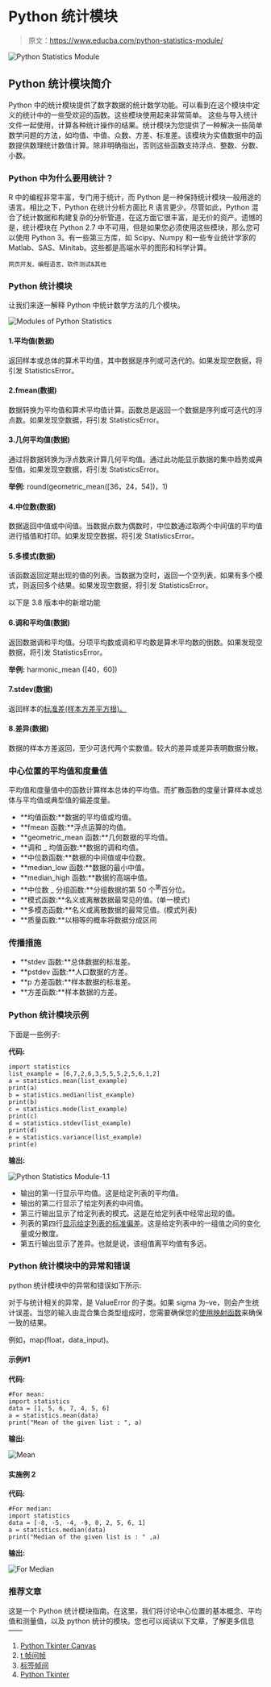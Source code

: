 # Python 统计模块

> 原文：<https://www.educba.com/python-statistics-module/>

![Python Statistics Module ](img/8b5dd9435a90d304225856cf3e8a8183.png)



## Python 统计模块简介

Python 中的统计模块提供了数字数据的统计数学功能。可以看到在这个模块中定义的统计中的一些受欢迎的函数。这些模块使用起来非常简单。
这些与导入统计文件一起使用，计算各种统计操作的结果。统计模块为您提供了一种解决一些简单数学问题的方法，如均值、中值、众数、方差、标准差。该模块为实值数据中的函数提供数理统计数值计算。除非明确指出，否则这些函数支持浮点、整数、分数、小数。

### Python 中为什么要用统计？

R 中的编程非常丰富，专门用于统计，而 Python 是一种保持统计模块一般用途的语言。相比之下，Python 在统计分析方面比 R 语言更少。尽管如此，Python 混合了统计数据和构建复杂的分析管道，在这方面它很丰富，是无价的资产。遗憾的是，统计模块在 Python 2.7 中不可用，但是如果您必须使用这些模块，那么您可以使用 Python 3。有一些第三方库，如 Scipy、Numpy 和一些专业统计学家的 Matlab、SAS、Minitab。这些都是高端水平的图形和科学计算。

<small>网页开发、编程语言、软件测试&其他</small>

### Python 统计模块

让我们来逐一解释 Python 中统计数学方法的几个模块。

![Modules of Python Statistics](img/62c1438b863d4565ccde954373e59b06.png)



#### 1.平均值(数据)

返回样本或总体的算术平均值，其中数据是序列或可迭代的。如果发现空数据，将引发 StatisticsError。

#### 2.fmean(数据)

数据转换为平均值和算术平均值计算。函数总是返回一个数据是序列或可迭代的浮点数。如果发现空数据，将引发 StatisticsError。

#### 3.几何平均值(数据)

通过将数据转换为浮点数来计算几何平均值。通过此功能显示数据的集中趋势或典型值。如果发现空数据，将引发 StatisticsError。

**举例:** round(geometric_mean([36，24，54])，1)

#### 4.中位数(数据)

数据返回中值或中间值。当数据点数为偶数时，中位数通过取两个中间值的平均值进行插值和打印。如果发现空数据，将引发 StatisticsError。

#### 5.多模式(数据)

该函数返回定期出现的值的列表。当数据为空时，返回一个空列表，如果有多个模式，则返回多个结果。如果发现空数据，将引发 StatisticsError。

以下是 3.8 版本中的新增功能

#### 6.调和平均值(数据)

返回数据调和平均值。分项平均数或调和平均数是算术平均数的倒数。如果发现空数据，将引发 StatisticsError。

**举例:** harmonic_mean ([40，60])

#### 7.stdev(数据)

返回样本的[标准差(样本方差平方根)。](https://www.educba.com/standard-deviation-in-r/)

#### 8.差异(数据)

数据的样本方差返回，至少可迭代两个实数值。较大的差异或差异表明数据分散。

### 中心位置的平均值和度量值

平均值和度量值中的函数计算样本总体的平均值。而扩散函数的度量计算样本或总体与平均值或典型值的偏差度量。

*   **均值函数:**数据的平均值或均值。
*   **fmean 函数:**浮点运算的均值。
*   **geometric_mean 函数:**几何数据的平均值。
*   **调和 _ 均值函数:**数据的调和均值。
*   **中位数函数:**数据的中间值或中位数。
*   **median_low 函数:**数据的最小中值。
*   **median_high 函数:**数据的高端中值。
*   **中位数 _ 分组函数:**分组数据的第 50 个<sup>第</sup>百分位。
*   **模式函数:**名义或离散数据最常见的值。(单一模式)
*   **多模态函数:**名义或离散数据的最常见值。(模式列表)
*   **质量函数:**以相等的概率将数据分成区间

### 传播措施

*   **stdev 函数:**总体数据的标准差。
*   **pstdev 函数:**人口数据的方差。
*   **p 方差函数:**样本数据的标准差。
*   **方差函数:**样本数据的方差。

### Python 统计模块示例

下面是一些例子:

**代码:**

```
import statistics
list_example = [6,7,2,6,3,5,5,5,2,5,6,1,2]
a = statistics.mean(list_example)
print(a)
b = statistics.median(list_example)
print(b)
c = statistics.mode(list_example)
print(c)
d = statistics.stdev(list_example)
print(d)
e = statistics.variance(list_example)
print(e)
```

**输出:**

![Python Statistics Module-1.1](img/f93ac76a43cfab901aa63b77a3ab6292.png)



*   输出的第一行显示平均值。这是给定列表的平均值。
*   输出的第二行显示了给定列表的中间值。
*   第三行输出显示了给定列表的模式。这是在给定列表中经常出现的值。
*   列表的第四行[显示给定列表的标准偏差](https://www.educba.com/standard-deviation-in-r/)。这是给定列表中的一组值之间的变化量或分散度。
*   第五行输出显示了差异。也就是说，该组值离平均值有多远。

### Python 统计模块中的异常和错误

python 统计模块中的异常和错误如下所示:

对于与统计相关的异常，是 ValueError 的子类。如果 sigma 为–ve，则会产生统计误差。当您的输入由混合集合类型组成时，您需要确保您的[使用映射函数](https://www.educba.com/javascript-map-function/)来确保一致的结果。

例如，map(float，data_input)。

#### 示例#1

**代码:**

```
#For mean:
import statistics
data = [1, 5, 6, 7, 4, 5, 6]
a = statistics.mean(data)
print("Mean of the given list : ", a)
```

**输出:**

![Mean](img/9e9e27f0a2c232c35a805656365ce915.png)



#### 实施例 2

**代码:**

```
#For median:
import statistics
data = [-8, -5, -4, -9, 0, 2, 5, 6, 1]
a = statistics.median(data)
print("Median of the given list is : " ,a)
```

**输出:**

![For Median](img/5cf04d560b59a767f08e049655bd8a65.png)



### 推荐文章

这是一个 Python 统计模块指南。在这里，我们将讨论中心位置的基本概念、平均值和测量值，以及 python 统计的模块。您也可以阅读以下文章，了解更多信息——

1.  [Python Tkinter Canvas](https://www.educba.com/python-tkinter-canvas/)
2.  [t 帧间帧](https://www.educba.com/tkinter-frame/)
3.  [标签帧间](https://www.educba.com/tkinter-labelframe/)
4.  [Python Tkinter](https://www.educba.com/python-tkinter/)





